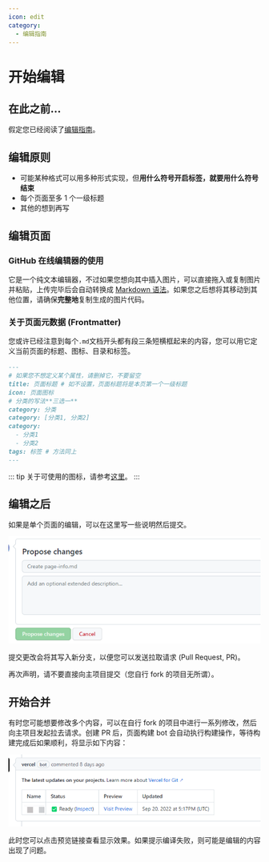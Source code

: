 ```yaml
---
icon: edit
category:
  - 编辑指南
---
```


# 开始编辑

## 在此之前...

假定您已经阅读了[编辑指南](./)。

## 编辑原则

- 可能某种格式可以用多种形式实现，但**用什么符号开启标签，就要用什么符号结束**
- 每个页面至多 1 个一级标题
- 其他的想到再写

## 编辑页面

### GitHub 在线编辑器的使用

它是一个纯文本编辑器，不过如果您想向其中插入图片，可以直接拖入或复制图片并粘贴，上传完毕后会自动转换成 [Markdown 语法](./md-show.html#图片)。如果您之后想将其移动到其他位置，请确保**完整地**复制生成的图片代码。

### 关于页面元数据 (Frontmatter)

您或许已经注意到每个`.md`文档开头都有段三条短横框起来的内容，您可以用它定义当前页面的标题、图标、目录和标签。

```md
---
# 如果您不想定义某个属性，请删掉它，不要留空
title: 页面标题 # 如不设置，页面标题将是本页第一个一级标题
icon: 页面图标
# 分类的写法**三选一**
category: 分类
category: [分类1, 分类2]
category:
  - 分类1
  - 分类2
tags: 标签 # 方法同上
---
```

::: tip
关于可使用的图标，请参考[这里](https://nemo1166.github.io/akicons/)。
:::

## 编辑之后

如果是单个页面的编辑，可以在这里写一些说明然后提交。

![](./image/开始编辑/1664387929637.png)

提交更改会将其写入新分支，以便您可以发送拉取请求 (Pull Request, PR)。

再次声明，请不要直接向主项目提交（您自行 fork 的项目无所谓）。

## 开始合并

有时您可能想要修改多个内容，可以在自行 fork 的项目中进行一系列修改，然后向主项目发起拉去请求。创建 PR 后，页面构建 bot 会自动执行构建操作，等待构建完成后如果顺利，将显示如下内容：

![](./image/开始编辑/1664388195045.png)

此时您可以点击预览链接查看显示效果。如果提示编译失败，则可能是编辑的内容出现了问题。